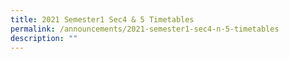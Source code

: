 ```yaml
---
title: 2021 Semester1 Sec4 & 5 Timetables
permalink: /announcements/2021-semester1-sec4-n-5-timetables
description: ""
---
```

